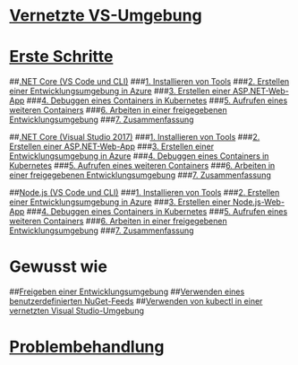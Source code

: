 # [Vernetzte VS-Umgebung](visual-studio-connected-environment.md)

# [Erste Schritte](get-started.md)
##[.NET Core (VS Code und CLI)](get-started-netcore-01.md)
###[1. Installieren von Tools](get-started-netcore-01.md)
###[2. Erstellen einer Entwicklungsumgebung in Azure](get-started-netcore-02.md)
###[3. Erstellen einer ASP.NET-Web-App](get-started-netcore-03.md)
###[4. Debuggen eines Containers in Kubernetes](get-started-netcore-04.md)
###[5. Aufrufen eines weiteren Containers](get-started-netcore-05.md)
###[6. Arbeiten in einer freigegebenen Entwicklungsumgebung](get-started-netcore-06.md)
###[7. Zusammenfassung](get-started-netcore-07.md)

##[.NET Core (Visual Studio 2017)](get-started-netcore-visualstudio-01.md)
###[1. Installieren von Tools](get-started-netcore-visualstudio-01.md)
###[2. Erstellen einer ASP.NET-Web-App](get-started-netcore-visualstudio-02.md)
###[3. Erstellen einer Entwicklungsumgebung in Azure](get-started-netcore-visualstudio-03.md)
###[4. Debuggen eines Containers in Kubernetes](get-started-netcore-visualstudio-04.md)
###[5. Aufrufen eines weiteren Containers](get-started-netcore-visualstudio-05.md)
###[6. Arbeiten in einer freigegebenen Entwicklungsumgebung](get-started-netcore-visualstudio-06.md)
###[7. Zusammenfassung](get-started-netcore-visualstudio-07.md)

##[Node.js (VS Code und CLI)](get-started-nodejs-01.md)
###[1. Installieren von Tools](get-started-nodejs-01.md)
###[2. Erstellen einer Entwicklungsumgebung in Azure](get-started-nodejs-02.md)
###[3. Erstellen einer Node.js-Web-App](get-started-nodejs-03.md)
###[4. Debuggen eines Containers in Kubernetes](get-started-nodejs-04.md)
###[5. Aufrufen eines weiteren Containers](get-started-nodejs-05.md)
###[6. Arbeiten in einer freigegebenen Entwicklungsumgebung](get-started-nodejs-06.md)
###[7. Zusammenfassung](get-started-nodejs-07.md)

# Gewusst wie
##[Freigeben einer Entwicklungsumgebung](how-to/share-dev-environment.md)
##[Verwenden eines benutzerdefinierten NuGet-Feeds](how-to/use-a-custom-nuget-feed.md)
##[Verwenden von kubectl in einer vernetzten Visual Studio-Umgebung](how-to/use-kubectl-with-vsce.md)

# [Problembehandlung](troubleshooting.md)

